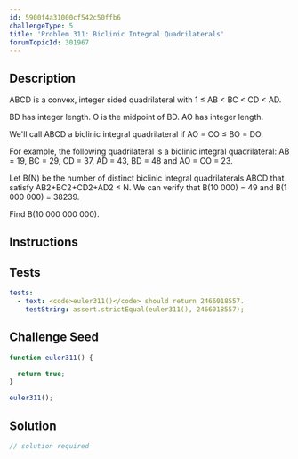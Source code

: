 ```yaml
---
id: 5900f4a31000cf542c50ffb6
challengeType: 5
title: 'Problem 311: Biclinic Integral Quadrilaterals'
forumTopicId: 301967
---
```


## Description

<section id='description'>

ABCD is a convex, integer sided quadrilateral with 1 ≤ AB &lt; BC &lt; CD &lt; AD.

BD has integer length. O is the midpoint of BD. AO has integer length.

We'll call ABCD a biclinic integral quadrilateral if AO = CO ≤ BO = DO.

For example, the following quadrilateral is a biclinic integral quadrilateral: AB = 19, BC = 29, CD = 37, AD = 43, BD = 48 and AO = CO = 23.

Let B(N) be the number of distinct biclinic integral quadrilaterals ABCD that satisfy AB2+BC2+CD2+AD2 ≤ N. We can verify that B(10 000) = 49 and B(1 000 000) = 38239.

Find B(10 000 000 000).

</section>

## Instructions

<section id='instructions'>

</section>

## Tests

<section id='tests'>

```yml
tests:
  - text: <code>euler311()</code> should return 2466018557.
    testString: assert.strictEqual(euler311(), 2466018557);

```

</section>

## Challenge Seed

<section id='challengeSeed'>

<div id='js-seed'>

```js
function euler311() {

  return true;
}

euler311();
```

</div>

</section>

## Solution

<section id='solution'>

```js
// solution required
```

</section>
